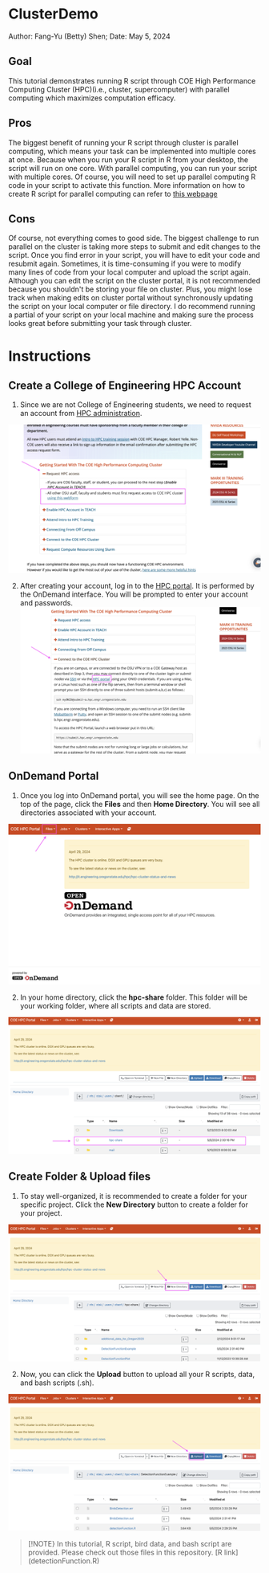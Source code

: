 # ClusterDemo
Author: Fang-Yu (Betty) Shen;
Date: May 5, 2024
## Goal
This tutorial demonstrates running R script through COE High Performance Computing Cluster (HPC)(i.e., cluster, supercomputer) with parallel computing which maximizes computation efficacy.
## Pros
The biggest benefit of running your R script through cluster is parallel computing, which means your task can be implemented into multiple cores at once. Because when you run your R script in R from your desktop, the script will run on one core. With parallel computing, you can run your script with multiple cores. Of course, you will need to set up parallel computing R code in your script to activate this function. More information on how to create R script for parallel computing can refer to [this webpage](https://www.r-bloggers.com/2017/10/running-r-code-in-parallel/)
## Cons
Of course, not everything comes to good side. The biggest challenge to run parallel on the cluster is taking more steps to submit and edit changes to the script. Once you find error in your script, you will have to edit your code and resubmit again. Sometimes, it is time-consuming if you were to modify many lines of code from your local computer and upload the script again. Although you can edit the script on the cluster portal, it is not recommended because you shouldn't be storing your file on cluster. Plus, you might lose track when making edits on cluster portal without synchronously updating the script on your local computer or file directory. I do recommend running a partial of your script on your local machine and making sure the process looks great before submitting your task through cluster.

# Instructions
## Create a College of Engineering HPC Account
1. Since we are not College of Engineering students, we need to request an account from [HPC administration](https://it.engineering.oregonstate.edu/hpc).

![request an account on HPC page](CreatAccount.png)

2. After creating your account, log in to the [HPC portal](https://ondemand.hpc.engr.oregonstate.edu/). It is performed by the OnDemand interface. You will be prompted to enter your account and passwords.
![Log in to On Demand portal](HPC-login.png)

## OnDemand Portal
1. Once you log into OnDemand portal, you will see the home page. On the top of the page, click the **Files** and then **Home Directory**. You will see all directories associated with your account.

![Home page of OnDemand portal](OnDemand_home.png)

2. In your home directory, click the **hpc-share** folder. This folder will be your working folder, where all scripts and data are stored.

![hpc-sharee folder](hpc_location.png)

## Create Folder & Upload files
1. To stay well-organized, it is recommended to create a folder for your specific project. Click the **New Directory** button to create a folder for your project.

![Create a working folder for your project](NewDirectory.png)

2. Now, you can click the **Upload** button to upload all your R scripts, data, and bash scripts (.sh).

![Upload files](UploadFile.png)

>[!NOTE}
> In this tutorial, R script, bird data, and bash script are provided. Please check out those files in this repository.
> [R link] (detectionFunction.R)
